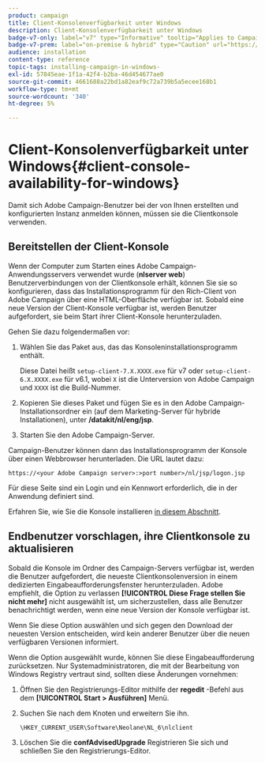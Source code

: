 ```yaml
---
product: campaign
title: Client-Konsolenverfügbarkeit unter Windows
description: Client-Konsolenverfügbarkeit unter Windows
badge-v7-only: label="v7" type="Informative" tooltip="Applies to Campaign Classic v7 only"
badge-v7-prem: label="on-premise & hybrid" type="Caution" url="https://experienceleague.adobe.com/docs/campaign-classic/using/installing-campaign-classic/architecture-and-hosting-models/hosting-models-lp/hosting-models.html" tooltip="Applies to on-premise and hybrid deployments only"
audience: installation
content-type: reference
topic-tags: installing-campaign-in-windows-
exl-id: 57845eae-1f1a-42f4-b2ba-46d454677ae0
source-git-commit: 4661688a22bd1a82eaf9c72a739b5a5ecee168b1
workflow-type: tm+mt
source-wordcount: '340'
ht-degree: 5%

---
```


# Client-Konsolenverfügbarkeit unter Windows{#client-console-availability-for-windows}



Damit sich Adobe Campaign-Benutzer bei der von Ihnen erstellten und konfigurierten Instanz anmelden können, müssen sie die Clientkonsole verwenden.

## Bereitstellen der Client-Konsole

Wenn der Computer zum Starten eines Adobe Campaign-Anwendungsservers verwendet wurde (**nlserver web**) Benutzerverbindungen von der Clientkonsole erhält, können Sie sie so konfigurieren, dass das Installationsprogramm für den Rich-Client von Adobe Campaign über eine HTML-Oberfläche verfügbar ist. Sobald eine neue Version der Client-Konsole verfügbar ist, werden Benutzer aufgefordert, sie beim Start ihrer Client-Konsole herunterzuladen.

Gehen Sie dazu folgendermaßen vor:

1. Wählen Sie das Paket aus, das das Konsoleninstallationsprogramm enthält.

   Diese Datei heißt `setup-client-7.X.XXXX.exe` für v7 oder `setup-client-6.X.XXXX.exe` für v6.1, wobei `X` ist die Unterversion von Adobe Campaign und `XXXX` ist die Build-Nummer.

1. Kopieren Sie dieses Paket und fügen Sie es in den Adobe Campaign-Installationsordner ein (auf dem Marketing-Server für hybride Installationen), unter **/datakit/nl/eng/jsp**.
1. Starten Sie den Adobe Campaign-Server.

Campaign-Benutzer können dann das Installationsprogramm der Konsole über einen Webbrowser herunterladen. Die URL lautet dazu:

```
https://<your Adobe Campaign server>:>port number>/nl/jsp/logon.jsp
```

Für diese Seite sind ein Login und ein Kennwort erforderlich, die in der Anwendung definiert sind.

Erfahren Sie, wie Sie die Konsole installieren [in diesem Abschnitt](../../installation/using/installing-the-client-console.md).

## Endbenutzer vorschlagen, ihre Clientkonsole zu aktualisieren

Sobald die Konsole im Ordner des Campaign-Servers verfügbar ist, werden die Benutzer aufgefordert, die neueste Clientkonsolenversion in einem dedizierten Eingabeaufforderungsfenster herunterzuladen. Adobe empfiehlt, die Option zu verlassen **[!UICONTROL Diese Frage stellen Sie nicht mehr]** nicht ausgewählt ist, um sicherzustellen, dass alle Benutzer benachrichtigt werden, wenn eine neue Version der Konsole verfügbar ist.

Wenn Sie diese Option auswählen und sich gegen den Download der neuesten Version entscheiden, wird kein anderer Benutzer über die neuen verfügbaren Versionen informiert.

Wenn die Option ausgewählt wurde, können Sie diese Eingabeaufforderung zurücksetzen. Nur Systemadministratoren, die mit der Bearbeitung von Windows Registry vertraut sind, sollten diese Änderungen vornehmen:

1. Öffnen Sie den Registrierungs-Editor mithilfe der **regedit** -Befehl aus dem **[!UICONTROL Start > Ausführen]** Menü.
1. Suchen Sie nach dem Knoten und erweitern Sie ihn.

   ```
   \HKEY_CURRENT_USER\Software\Neolane\NL_6\nlclient
   ```

1. Löschen Sie die **confAdvisedUpgrade** Registrieren Sie sich und schließen Sie den Registrierungs-Editor.
